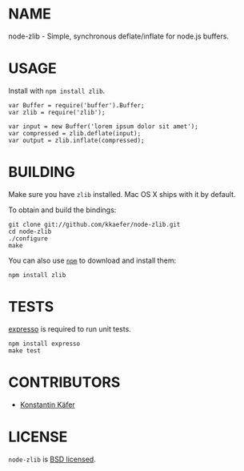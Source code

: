 # NAME

node-zlib - Simple, synchronous deflate/inflate for node.js buffers.



# USAGE

Install with `npm install zlib`.

    var Buffer = require('buffer').Buffer;
    var zlib = require('zlib');
    
    var input = new Buffer('lorem ipsum dolor sit amet');
    var compressed = zlib.deflate(input);
    var output = zlib.inflate(compressed);

# BUILDING

Make sure you have `zlib` installed. Mac OS X ships with it by default.

To obtain and build the bindings:

    git clone git://github.com/kkaefer/node-zlib.git
    cd node-zlib
    ./configure
    make

You can also use [`npm`](https://github.com/isaacs/npm) to download and install them:

    npm install zlib



# TESTS

[expresso](https://github.com/visionmedia/expresso) is required to run unit tests.

    npm install expresso
    make test



# CONTRIBUTORS

* [Konstantin Käfer](https://github.com/kkaefer)



# LICENSE

`node-zlib` is [BSD licensed](https://github.com/kkaefer/node-zlib/raw/master/LICENSE).
